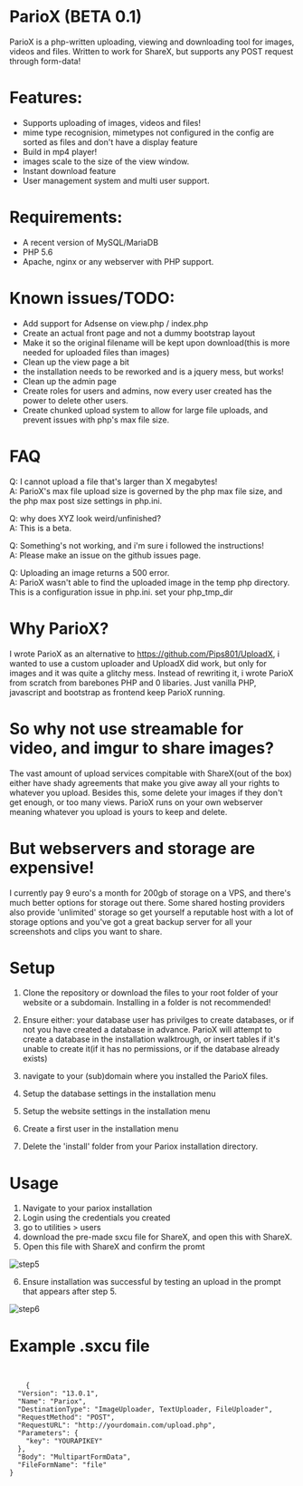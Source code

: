 # ParioX (BETA 0.1)
ParioX is a php-written uploading, viewing and downloading tool for images, videos and files. Written to work for ShareX, but supports any POST request through form-data!

# Features:
- Supports uploading of images, videos and files!
- mime type recognision, mimetypes not configured in the config are sorted as files and don't have a display feature
- Build in mp4 player!
- images scale to the size of the view window.
- Instant download feature
- User management system and multi user support.

# Requirements:
- A recent version of MySQL/MariaDB
- PHP 5.6
- Apache, nginx or any webserver with PHP support.




# Known issues/TODO:
- Add support for Adsense on view.php / index.php
- Create an actual front page and not a dummy bootstrap layout
- Make it so the original filename will be kept upon download(this is more needed for uploaded files than images)
- Clean up the view page a bit
- the installation needs to be reworked and is a jquery mess, but works!
- Clean up the admin page
- Create roles for users and admins, now every user created has the power to delete other users.
- Create chunked upload system to allow for large file uploads, and prevent issues with php's max file size.

# FAQ

Q: I cannot upload a file that's larger than X megabytes! \
A: ParioX's max file upload size is governed by the php max file size, and the php max post size settings in php.ini.

Q: why does XYZ look weird/unfinished? \
A: This is a beta.

Q: Something's not working, and i'm sure i followed the instructions! \
A: Please make an issue on the github issues page.

Q: Uploading an image returns a 500 error. \
A: ParioX wasn't able to find the uploaded image in the temp php directory. This is a configuration issue in php.ini. set your php_tmp_dir

# Why ParioX?
I wrote ParioX as an alternative to https://github.com/Pips801/UploadX, i wanted to use a custom uploader and UploadX did work, but only for images and it was quite a glitchy mess. Instead of rewriting it, i wrote ParioX from scratch from barebones PHP and 0 libaries. Just vanilla PHP, javascript and bootstrap as frontend keep ParioX running.

# So why not use streamable for video, and imgur to share images?
The vast amount of upload services compitable with ShareX(out of the box) either have shady agreements that make you give away all your rights to whatever you upload. Besides this, some delete your images if they don't get enough, or too many views. ParioX runs on your own webserver meaning whatever you upload is yours to keep and delete.

# But webservers and storage are expensive!
I currently pay 9 euro's a month for 200gb of storage on a VPS, and there's much better options for storage out there. Some shared hosting providers also provide 'unlimited' storage so get yourself a reputable host with a lot of storage options and you've got a great backup server for all your screenshots and clips you want to share.


# Setup 
1. Clone the repository or download the files to your root folder of your website or a subdomain. Installing in a folder is not recommended!

2. Ensure either: your database user has privilges to create databases, or if not you have created a database in advance. ParioX will attempt to create a database in the installation walktrough, or insert tables if it's unable to create it(if it has no permissions, or if the database already exists)

3. navigate to your (sub)domain where you installed the ParioX files.

4. Setup the database settings in the installation menu
5. Setup the website settings in the installation menu
6. Create a first user in the installation menu
7. Delete the 'install' folder from your Pariox installation directory.

# Usage
1. Navigate to your pariox installation
2. Login using the credentials you created
3. go to utilities > users
4. download the pre-made sxcu file for ShareX, and open this with ShareX.
5. Open this file with ShareX and confirm the promt

![step5](https://images.mgroeneveld.nl/images/6495d096.png)

6. Ensure installation was successful by testing an upload in the prompt that appears after step 5.

![step6](https://images.mgroeneveld.nl/images/2cef102a.png)

# Example .sxcu file
```


    {
  "Version": "13.0.1",
  "Name": "Pariox",
  "DestinationType": "ImageUploader, TextUploader, FileUploader",
  "RequestMethod": "POST",
  "RequestURL": "http://yourdomain.com/upload.php",
  "Parameters": {
    "key": "YOURAPIKEY"
  },
  "Body": "MultipartFormData",
  "FileFormName": "file"
}
    
    

```
